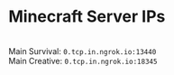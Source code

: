 
# Minecraft Server IPs

</br>Main Survival: `0.tcp.in.ngrok.io:13440`
</br>Main Creative: `0.tcp.in.ngrok.io:18345`
